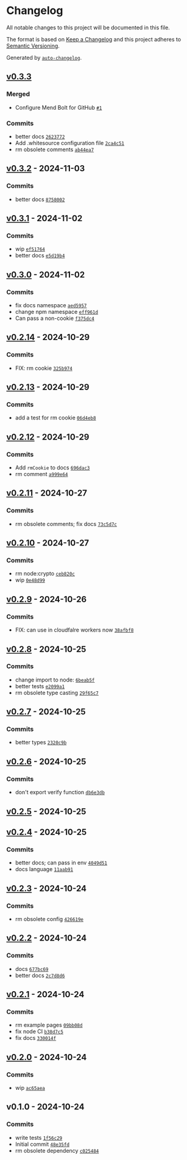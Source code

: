 # Changelog

All notable changes to this project will be documented in this file.

The format is based on [Keep a Changelog](https://keepachangelog.com/en/1.0.0/)
and this project adheres to [Semantic Versioning](https://semver.org/spec/v2.0.0.html).

Generated by [`auto-changelog`](https://github.com/CookPete/auto-changelog).

## [v0.3.3](https://github.com/bicycle-codes/session-cookie/compare/v0.3.2...v0.3.3)

### Merged

- Configure Mend Bolt for GitHub [`#1`](https://github.com/bicycle-codes/session-cookie/pull/1)

### Commits

- better docs [`2623772`](https://github.com/bicycle-codes/session-cookie/commit/2623772d4c6a0c49f5550d9d6ee4851fb69f6c14)
- Add .whitesource configuration file [`2ca4c51`](https://github.com/bicycle-codes/session-cookie/commit/2ca4c51a3e584323844272b5cd6e9a9e56a64007)
- rm obsolete comments [`ab44ea7`](https://github.com/bicycle-codes/session-cookie/commit/ab44ea7c37a45d568b668aec5416c8b5d456a712)

## [v0.3.2](https://github.com/bicycle-codes/session-cookie/compare/v0.3.1...v0.3.2) - 2024-11-03

### Commits

- better docs [`8758002`](https://github.com/bicycle-codes/session-cookie/commit/8758002004c6b22c3d8afeb53c65649415d83490)

## [v0.3.1](https://github.com/bicycle-codes/session-cookie/compare/v0.3.0...v0.3.1) - 2024-11-02

### Commits

- wip [`ef51764`](https://github.com/bicycle-codes/session-cookie/commit/ef517640021a82612a151d65515fd9c172d1bdbb)
- better docs [`e5d19b4`](https://github.com/bicycle-codes/session-cookie/commit/e5d19b4efb7a324d3e807185bcab8d719d3dc390)

## [v0.3.0](https://github.com/bicycle-codes/session-cookie/compare/v0.2.14...v0.3.0) - 2024-11-02

### Commits

- fix docs namespace [`aed5957`](https://github.com/bicycle-codes/session-cookie/commit/aed5957b8607b18a9f159247cbc5fc31031900dd)
- change npm namespace [`eff961d`](https://github.com/bicycle-codes/session-cookie/commit/eff961d715f74c8dc0ece912a334e5f007c311d4)
- Can pass a non-cookie [`f375dc4`](https://github.com/bicycle-codes/session-cookie/commit/f375dc48f5070ea965b8237ef98c3b502e31eeff)

## [v0.2.14](https://github.com/bicycle-codes/session-cookie/compare/v0.2.13...v0.2.14) - 2024-10-29

### Commits

- FIX: rm cookie [`325b974`](https://github.com/bicycle-codes/session-cookie/commit/325b97467aadee1ea558d06f22455e00cd857726)

## [v0.2.13](https://github.com/bicycle-codes/session-cookie/compare/v0.2.12...v0.2.13) - 2024-10-29

### Commits

- add a test for rm cookie [`06d4eb8`](https://github.com/bicycle-codes/session-cookie/commit/06d4eb81be96562a8c2299e98feab492ed4102ba)

## [v0.2.12](https://github.com/bicycle-codes/session-cookie/compare/v0.2.11...v0.2.12) - 2024-10-29

### Commits

- Add `rmCookie` to docs [`696dac3`](https://github.com/bicycle-codes/session-cookie/commit/696dac3bfd3ba107c71b91e1c29a7f0b63966409)
- rm comment [`a999e64`](https://github.com/bicycle-codes/session-cookie/commit/a999e6429cc391ee02e3e9c802811c2848b61aa5)

## [v0.2.11](https://github.com/bicycle-codes/session-cookie/compare/v0.2.10...v0.2.11) - 2024-10-27

### Commits

- rm obsolete comments; fix docs [`73c5d7c`](https://github.com/bicycle-codes/session-cookie/commit/73c5d7c6f265b49d960ebe8c6a9dc100c410ef37)

## [v0.2.10](https://github.com/bicycle-codes/session-cookie/compare/v0.2.9...v0.2.10) - 2024-10-27

### Commits

- rm node:crypto [`ceb820c`](https://github.com/bicycle-codes/session-cookie/commit/ceb820cf74ea66bd8d12e0e385eec76b1ed87cea)
- wip [`0e48d99`](https://github.com/bicycle-codes/session-cookie/commit/0e48d99c81d0105509979974a90f5b5b68253d69)

## [v0.2.9](https://github.com/bicycle-codes/session-cookie/compare/v0.2.8...v0.2.9) - 2024-10-26

### Commits

- FIX: can use in cloudfalre workers now [`38afbf8`](https://github.com/bicycle-codes/session-cookie/commit/38afbf869574bd6b64422dc475264c221104acc5)

## [v0.2.8](https://github.com/bicycle-codes/session-cookie/compare/v0.2.7...v0.2.8) - 2024-10-25

### Commits

- change import to node: [`6beab5f`](https://github.com/bicycle-codes/session-cookie/commit/6beab5ffb9f23e9c2d92f25e9b93844d6275fb82)
- better tests [`e2099a1`](https://github.com/bicycle-codes/session-cookie/commit/e2099a149e8df8e842c39f084c241045c88b38eb)
- rm obsolete type casting [`29f65c7`](https://github.com/bicycle-codes/session-cookie/commit/29f65c7178113857766ec5423fe81d73b3604c14)

## [v0.2.7](https://github.com/bicycle-codes/session-cookie/compare/v0.2.6...v0.2.7) - 2024-10-25

### Commits

- better types [`2320c9b`](https://github.com/bicycle-codes/session-cookie/commit/2320c9b0243eed2e539a9210244d2a112c04234c)

## [v0.2.6](https://github.com/bicycle-codes/session-cookie/compare/v0.2.5...v0.2.6) - 2024-10-25

### Commits

- don't export verify function [`db6e3db`](https://github.com/bicycle-codes/session-cookie/commit/db6e3dbb4eedd0759ead3ebf99e27f0f0043a9fe)

## [v0.2.5](https://github.com/bicycle-codes/session-cookie/compare/v0.2.4...v0.2.5) - 2024-10-25

## [v0.2.4](https://github.com/bicycle-codes/session-cookie/compare/v0.2.3...v0.2.4) - 2024-10-25

### Commits

- better docs; can pass in env [`4049d51`](https://github.com/bicycle-codes/session-cookie/commit/4049d510f76a9db030c58646753fb945e57c03db)
- docs language [`11aab91`](https://github.com/bicycle-codes/session-cookie/commit/11aab9148f22862d0e34f31b90131db83df03a93)

## [v0.2.3](https://github.com/bicycle-codes/session-cookie/compare/v0.2.2...v0.2.3) - 2024-10-24

### Commits

- rm obsolete config [`426619e`](https://github.com/bicycle-codes/session-cookie/commit/426619eb0930345cb5a607aa4202f96033cbc262)

## [v0.2.2](https://github.com/bicycle-codes/session-cookie/compare/v0.2.1...v0.2.2) - 2024-10-24

### Commits

- docs [`677bc69`](https://github.com/bicycle-codes/session-cookie/commit/677bc696b59ea1cd9fa634b13590c2ddad0e6010)
- better docs [`2c7d8d6`](https://github.com/bicycle-codes/session-cookie/commit/2c7d8d68337d709f5a734b87849be456c3fb694e)

## [v0.2.1](https://github.com/bicycle-codes/session-cookie/compare/v0.2.0...v0.2.1) - 2024-10-24

### Commits

- rm example pages [`09bb08d`](https://github.com/bicycle-codes/session-cookie/commit/09bb08d2528f247437e60bc131db007dc6f664f4)
- fix node CI [`b38d7c5`](https://github.com/bicycle-codes/session-cookie/commit/b38d7c56f6b21c8461c1841f8ca026915ae43cbd)
- fix docs [`330014f`](https://github.com/bicycle-codes/session-cookie/commit/330014f92d972486007ac612c0f7a748d28dde0f)

## [v0.2.0](https://github.com/bicycle-codes/session-cookie/compare/v0.1.0...v0.2.0) - 2024-10-24

### Commits

- wip [`ac65aea`](https://github.com/bicycle-codes/session-cookie/commit/ac65aea09ce0f739eaae7928769d7558b539aa90)

## v0.1.0 - 2024-10-24

### Commits

- write tests [`1f56c29`](https://github.com/bicycle-codes/session-cookie/commit/1f56c2984f4e7c57d9bc958b52a9454cc22e0140)
- Initial commit [`48e35fd`](https://github.com/bicycle-codes/session-cookie/commit/48e35fd9c5d3643048d7aaea4a2267ed7bdf5e02)
- rm obsolete dependency [`c025484`](https://github.com/bicycle-codes/session-cookie/commit/c025484986f83d9e4170dc2ea86873b3182f3921)
